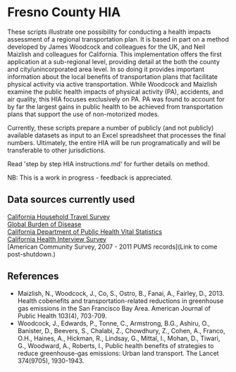 Fresno County HIA
=================

These scripts illustrate one possibility for conducting a health impacts assessment of a regional transportation plan. It is based in part on a method developed by James Woodcock and colleagues for the UK, and Neil Maizlish and colleagues for California. This implementation offers the first application at a sub-regional level, providing detail at the both the county and city/unincorporated area level. In so doing it provides important information about the local benefits of transportation plans that facilitate physical activity via active transportation. While Woodcock and Maizlish examine the public health impacts of physical activity (PA), accidents, and air quality, this HIA focuses exclusively on PA. PA was found to account for by far the largest gains in public health to be achieved from transportation plans that support the use of non-motorized modes. 

Currently, these scripts prepare a number of publicly (and not publicly) available datasets as input to an Excel spreadsheet that processes the final numbers. Ultimately, the entire HIA will be run programatically and will be transferable to other jurisdictions. 

Read 'step by step HIA instructions.md' for further details on method.

NB: This is a work in progress - feedback is appreciated.

Data sources currently used
---------------------------

[California Household Travel Survey](http://www.nrel.gov/vehiclesandfuels/secure_transportation_data.html)  
[Global Burden of Disease](http://ghdx.healthmetricsandevaluation.org/global-burden-disease-study-2010-gbd-2010-data-downloads)  
[California Department of Public Health Vital Statistics](http://www.cdph.ca.gov/data/statistics/Pages/DeathStatisticalDataTables.aspx)  
[California Health Interview Survey](http://healthpolicy.ucla.edu/chis/Pages/default.aspx)  
[American Community Survey, 2007 - 2011 PUMS records](Link to come post-shutdown.)

References
----------------------------
* Maizlish, N., Woodcock, J., Co, S., Ostro, B., Fanai, A., Fairley, D., 2013. Health cobenefits and transportation-related reductions in greenhouse gas emissions in the San Francisco Bay Area. American Journal of Public Health 103(4), 703-709.
* Woodcock, J., Edwards, P., Tonne, C., Armstrong, B.G., Ashiru, O., Banister, D., Beevers, S., Chalabi, Z., Chowdhury, Z., Cohen, A., Franco, O.H., Haines, A., Hickman, R., Lindsay, G., Mittal, I., Mohan, D., Tiwari, G., Woodward, A., Roberts, I., Public health benefits of strategies to reduce greenhouse-gas emissions: Urban land transport. The Lancet 374(9705), 1930-1943.